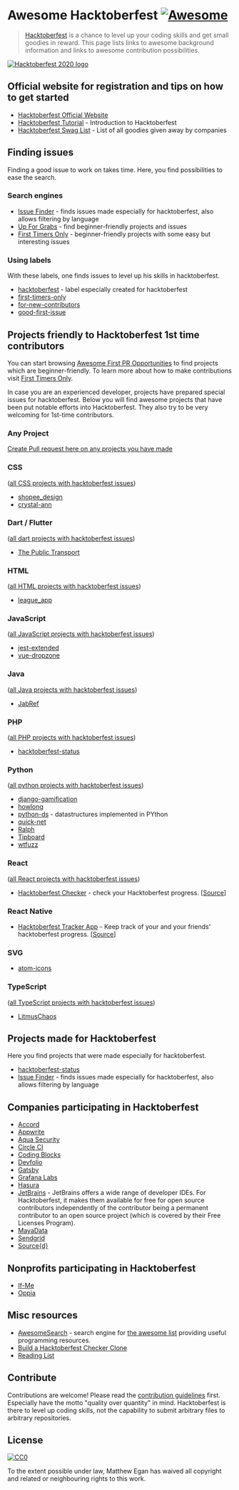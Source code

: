 # Awesome Hacktoberfest [![Awesome](https://cdn.rawgit.com/sindresorhus/awesome/d7305f38d29fed78fa85652e3a63e154dd8e8829/media/badge.svg)](https://github.com/sindresorhus/awesome)

> [Hacktoberfest](https://hacktoberfest.digitalocean.com/) is a chance to level up your coding skills and get small goodies in reward.
> This page lists links to awesome background information and links to awesome contribution possibilities.

[![Hacktoberfest 2020 logo](https://hacktoberfest-swag.com/assets/hacktoberfest-logo.png)](https://hacktoberfest.digitalocean.com/)

## Official website for registration and tips on how to get started

- [Hacktoberfest Official Website](https://hacktoberfest.digitalocean.com/)
- [Hacktoberfest Tutorial](https://www.youtube.com/watch?v=mll-akn8Gqs) - Introduction to Hacktoberfest
- [Hacktoberfest Swag List](https://hacktoberfestswaglist.com/) - List of all goodies given away by companies

## Finding issues

Finding a good issue to work on takes time.
Here, you find possibilities to ease the search.

### Search engines

- [Issue Finder](http://hacktoberfest-finder.netlify.com) - finds issues made especially for hacktoberfest, also allows filtering by language
- [Up For Grabs](https://up-for-grabs.net/#/) - find beginner-friendly projects and issues
- [First Timers Only](https://www.firsttimersonly.com/) - beginner-friendly projects with some easy but interesting issues


### Using labels

With these labels, one finds issues to level up his skills in hacktoberfest.

- [hacktoberfest](https://github.com/search?q=label%3Ahacktoberfest+state%3Aopen+type%3Aissue) - label especially created for hacktoberfest
- [first-timers-only](https://github.com/search?q=label%3Afirst-timers-only+state%3Aopen+type%3Aissue)
- [for-new-contributors](https://github.com/search?q=label%3Afor-new-contributors+state%3Aopen+type%3Aissue)
- [good-first-issue](https://github.com/search?q=label%3Agood-first-issue+state%3Aopen+type%3Aissue)

## Projects friendly to Hacktoberfest 1st time contributors

You can start browsing [Awesome First PR Opportunities](https://github.com/MunGell/awesome-for-beginners) to find projects which are beginner-friendly. To learn more about how to make contributions visit [First Timers Only](https://firsttimersonly.com).

In case you are an experienced developer, projects have prepared special issues for hacktoberfest.
Below you will find awesome projects that have been put notable efforts into Hacktoberfest.
They also try to be very welcoming for 1st-time contributors.

### Any Project
[Create Pull request here on any projects you have made](https://github.com/vijaygupta18/Hacktober-2020)

### CSS

([all CSS projects with hacktoberfest issues](https://github.com/search?utf8=%E2%9C%93&q=label%3Ahacktoberfest+state%3Aopen+type%3Aissue+language%3AJava&type=Issues&ref=advsearch&l=CSS))

- [shopee_design](https://github.com/bluetch/shopee_design)
- [crystal-ann](https://github.com/crystal-community/crystal-ann)

### Dart / Flutter

([all dart projects with hacktoberfest issues](https://github.com/search?utf8=%E2%9C%93&q=label%3Ahacktoberfest+state%3Aopen+type%3Aissue+language%3ADart&type=Issues&ref=advsearch&l=Dart&l=))

- [The Public Transport](https://github.com/thepublictransport/thepublictransport-app)

### HTML

([all HTML projects with hacktoberfest issues](https://github.com/search?utf8=%E2%9C%93&q=label%3Ahacktoberfest+state%3Aopen+type%3Aissue+language%3AJava&type=Issues&ref=advsearch&l=HTML))

- [league_app](https://github.com/connorphee/league_app)

### JavaScript

([all JavaScript projects with hacktoberfest issues](https://github.com/search?utf8=%E2%9C%93&q=label%3Ahacktoberfest+state%3Aopen+type%3Aissue+language%3AJava&type=Issues&ref=advsearch&l=JavaScript))

- [jest-extended](https://github.com/mattphillips/jest-extended)
- [vue-dropzone](https://github.com/rowanwins/vue-dropzone)

### Java

([all Java projects with hacktoberfest issues](https://github.com/search?utf8=%E2%9C%93&q=label%3Ahacktoberfest+state%3Aopen+type%3Aissue+language%3AJava&type=Issues&ref=advsearch&l=Java&l=))

- [JabRef](https://www.jabref.org/hacktoberfest/2019.html)

### PHP

([all PHP projects with hacktoberfest issues](https://github.com/search?utf8=%E2%9C%93&q=label%3Ahacktoberfest+state%3Aopen+type%3Aissue+language%3APHP&type=Issues&ref=advsearch&l=&l=))

- [hacktoberfest-status](https://github.com/niclasleonbock/hacktoberfest-status)

### Python

([all python projects with hacktoberfest issues](https://github.com/search?utf8=%E2%9C%93&q=label%3Ahacktoberfest+state%3Aopen+type%3Aissue+language%3APython&type=Issues&ref=advsearch&l=Dart&l=))

- [django-gamification](https://github.com/mattjegan/django-gamification)
- [howlong](https://github.com/mattjegan/HowLong)
- [python-ds](https://github.com/prabhupant/python-ds) - datastructures implemented in PYthon
- [quick-net](https://github.com/Zwork101/quick-net)
- [Ralph](https://github.com/allegro/ralph)
- [Tipboard](https://github.com/allegro/tipboard)
- [wtfuzz](https://github.com/mattjegan/wtfuzz)

### React

([all React projects with hacktoberfest issues](https://github.com/search?utf8=%E2%9C%93&q=label%3Ahacktoberfest+state%3Aopen+type%3Aissue+language%3ADart&type=Issues&ref=advsearch&l=React&l=))

- [Hacktoberfest Checker](https://hacktoberfestchecker.jenko.me/) - check your Hacktoberfest progress. [[Source](https://github.com/jenkoian/hacktoberfest-checker)]

### React Native

- [Hacktoberfest Tracker App](https://hacktoberfestchecker.jenko.me/) - Keep track of your and your friends' hacktoberfest progress. [[Source](https://github.com/KeyboardNinjas/hacktoberfest-mobileapp)]

### SVG

- [atom-icons](https://github.com/HackeSta/atom-icons)

### TypeScript

([all TypeScript projects with hacktoberfest issues](https://github.com/search?utf8=%E2%9C%93&q=label%3Ahacktoberfest+state%3Aopen+type%3Aissue+language%3ATypescript&type=Issues&ref=advsearch&l=Typescript))

- [LitmusChaos](https://github.com/litmuschaos/litmus/issues?q=is%3Aissue+is%3Aopen+label%3AHacktoberfest)

## Projects made for Hacktoberfest

Here you find projects that were made especially for hacktoberfest.

- [hacktoberfest-status](https://github.com/niclasleonbock/hacktoberfest-status)
- [Issue Finder](http://hacktoberfest-finder.netlify.com) - finds issues made especially for hacktoberfest, also allows filtering by language

## Companies participating in Hacktoberfest

- [Accord](https://www.accordproject.org/events/hacktoberfest-2019/)
- [Appwrite](https://medium.com/appwrite-io/hacktoberfest-2019-is-almost-here-lets-celebrate-it-together-24b311236dd)
- [Aqua Security](https://blog.aquasec.com/aqua-open-source-security-hacktoberfest)
- [Circle CI](https://circleci-public.github.io/hacktoberfest/#/)
- [Coding Blocks](https://blog.codingblocks.com/2019/cb-hacktoberfest-2019/)
- [Devfolio](https://devfolio.co/blog/hacktoberfest-2019-devfolio/)
- [Gatsby](https://github.com/gatsbyjs/store.gatsbyjs.org)
- [Grafana Labs](https://github.com/grafana/grafana)
- [Hasura](https://blog.hasura.io/hasura-joins-hacktoberfest-2019/)
- [JetBrains](https://www.jetbrains.com/lp/hacktoberfest-2020/) - JetBrains offers a wide range of developer IDEs. For Hacktoberfest, it makes them available for free for open source contributors independently of the contributor being a permanent contributor to an open source project (which is covered by their Free Licenses Program).
- [MayaData](https://blog.mayadata.io/celebrate-hacktoberfest-2020-open-source-with-mayadata)
- [Sendgrid](https://sendgrid.com/blog/hacktoberfest-2018-hack-on-sendgrid-open-source-projects/)
- [Source{d}](https://go.sourced.tech/hacktoberfest)

## Nonprofits participating in Hacktoberfest

- [If-Me](https://github.com/ifmeorg/ifme/labels/hacktoberfest)
- [Oppia](https://github.com/oppia/oppia/labels/Hacktoberfest)

## Misc resources

- [AwesomeSearch](https://awesomelists.top/) - search engine for [the awesome list](https://github.com/sindresorhus/awesome/blob/master/readme.md) providing useful programming resources.
- [Build a Hacktoberfest Checker Clone](https://pybit.es/codechallenge38.html)
- [Reading List](https://github.com/mattjegan/reading-list)

## Contribute

Contributions are welcome!
Please read the [contribution guidelines](contributing.md) first.
Especially have the motto "quality over quantity" in mind.
Hacktoberfest is there to level up coding skills, not the capability to submit arbitrary files to arbitrary repositories.

## License

[![CC0](http://mirrors.creativecommons.org/presskit/buttons/88x31/svg/cc-zero.svg)](http://creativecommons.org/publicdomain/zero/1.0)

To the extent possible under law, Matthew Egan has waived all copyright and related or neighbouring rights to this work.
